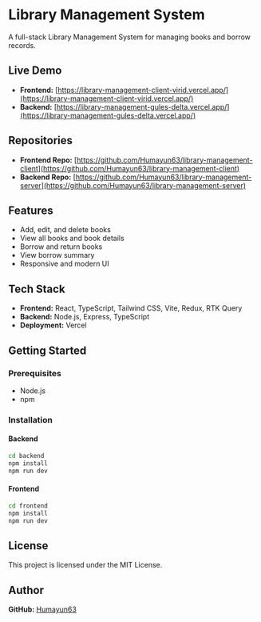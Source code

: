 # Library Management System

A full-stack Library Management System for managing books and borrow records.

## Live Demo

- **Frontend:** [https://library-management-client-virid.vercel.app/](https://library-management-client-virid.vercel.app/)
- **Backend:** [https://library-management-gules-delta.vercel.app/](https://library-management-gules-delta.vercel.app/)

## Repositories

- **Frontend Repo:** [https://github.com/Humayun63/library-management-client](https://github.com/Humayun63/library-management-client)
- **Backend Repo:** [https://github.com/Humayun63/library-management-server](https://github.com/Humayun63/library-management-server)

## Features

- Add, edit, and delete books
- View all books and book details
- Borrow and return books
- View borrow summary
- Responsive and modern UI

## Tech Stack

- **Frontend:** React, TypeScript, Tailwind CSS, Vite, Redux, RTK Query
- **Backend:** Node.js, Express, TypeScript
- **Deployment:** Vercel

## Getting Started

### Prerequisites
- Node.js
- npm

### Installation

#### Backend
```bash
cd backend
npm install
npm run dev
```

#### Frontend
```bash
cd frontend
npm install
npm run dev
```

## License

This project is licensed under the MIT License.

## Author

**GitHub:** [Humayun63](https://github.com/Humayun63)
